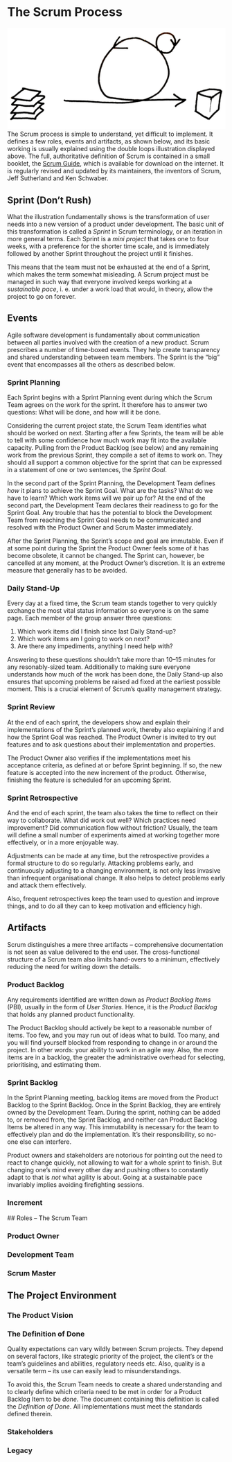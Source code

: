 # The Scrum Process

![The Scrum Double Loops][double-loops]
The Scrum process is simple to understand, yet difficult to implement. It defines a few roles, events and artifacts, as shown below, and its basic working is usually explained using the double loops illustration displayed above. The full, authoritative definition of Scrum is contained in a small booklet, the [Scrum Guide], which is available for download on the internet. It is regularly revised and updated by its maintainers, the inventors of Scrum, Jeff Sutherland and Ken Schwaber.

## Sprint (Don’t Rush)
What the illustration fundamentally shows is the transformation of user needs into a new version of a product under development. The basic unit of this transformation is called a _Sprint_ in Scrum terminology, or an iteration in more general terms. Each Sprint is a _mini project_ that takes one to four weeks, with a preference for the shorter time scale, and is immediately followed by another Sprint throughout the project until it finishes.

This means that the team must not be exhausted at the end of a Sprint, which makes the term somewhat misleading. A Scrum project must be managed in such way that everyone involved keeps working at a _sustainable pace_, i. e. under a work load that would, in theory, allow the project to go on forever.

## Events
Agile software development is fundamentally about communication between all parties involved with the creation of a new product. Scrum prescribes a number of time-boxed events. They help create transparency and shared understanding between team members. The Sprint is the “big” event that encompasses all the others as described below.

### Sprint Planning
Each Sprint begins with a Sprint Planning event during which the Scrum Team agrees on the work for the sprint. It therefore has to answer two questions: What will be done, and how will it be done.

Considering the current project state, the Scrum Team identifies what should be worked on next. Starting after a few Sprints, the team will be able to tell with some confidence how much work may fit into the available capacity. Pulling from the Product Backlog (see below) and any remaining work from the previous Sprint, they compile a set of items to work on. They should all support a common objective for the sprint that can be expressed in a statement of one or two sentences, the _Sprint Goal_.

In the second part of the Sprint Planning, the Development Team defines _how_ it plans to achieve the Sprint Goal. What are the tasks? What do we have to learn? Which work items will we pair up for? At the end of the second part, the Development Team declares their readiness to go for the Sprint Goal. Any trouble that has the potential to block the Development Team from reaching the Sprint Goal needs to be communicated and resolved with the Product Owner and Scrum Master immediately.

After the Sprint Planning, the Sprint’s scope and goal are immutable. Even if at some point during the Sprint the Product Owner feels some of it has become obsolete, it cannot be changed. The Sprint can, however, be cancelled at any moment, at the Product Owner’s discretion. It is an extreme measure that generally has to be avoided.

### Daily Stand-Up
Every day at a fixed time, the Scrum team stands together to very quickly exchange the most vital status information so everyone is on the same page. Each member of the group answer three questions:
1. Which work items did I finish since last Daily Stand-up?
1. Which work items am I going to work on next?
1. Are there any impediments, anything I need help with?

Answering to these questions shouldn’t take more than 10–15 minutes for any resonably-sized team. Additionally to making sure everyone understands how much of the work has been done, the Daily Stand-up also ensures that upcoming problems be raised ad fixed at the earliest possible moment. This is a crucial element of Scrum’s quality management strategy.

### Sprint Review
At the end of each sprint, the developers show and explain their implementations of the Sprint’s planned work, thereby also explaining if and how the Sprint Goal was reached. The Product Owner is invited to try out features and to ask questions about their implementation and properties.

The Product Owner also verifies if the implementations meet his acceptance criteria, as defined at or before Sprint beginning. If so, the new feature is accepted into the new increment of the product. Otherwise, finishing the feature is scheduled for an upcoming Sprint.

### Sprint Retrospective
And the end of each sprint, the team also takes the time to reflect on their way to collaborate. What did work out well? Which practices need improvement? Did communication flow without friction? Usually, the team will define a small number of experiments aimed at working together more effectively, or in a more enjoyable way.

Adjustments can be made at any time, but the retrospective provides a formal structure to do so regularly. Attacking problems early, and continuously adjusting to a changing environment, is not only less invasive than infrequent organisational change. It also helps to detect problems early and attack them effectively.

<!-- # For a separate text on retrospecives
It is also more effective in at least two ways.

First, problems (or deviations) summarise over time. If you walk in a slightly wrong direction for two days, you may end up in a very unexpected place. Taking a rest every hour to figure out where you send and how to continue will actually save you a lot of time reaching your target destination.

Second, frequent small changes help you understand their results better, due to short feedback loops. Only one change at a time, is the most basic rule of scientific experimentation. Combining many changes into a big package will be likely to leave cause and effect relationships in the dark. -->

Also, frequent retrospectives keep the team used to question and improve things, and to do all they can to keep motivation and efficiency high.

## Artifacts
Scrum distinguishes a mere three artifacts – comprehensive documentation is not seen as value delivered to the end user. The cross-functional structure of a Scrum team also limits hand-overs to a minimum, effectively reducing the need for writing down the details.

### Product Backlog
Any requirements identified are written down as _Product Backlog Items_ (PBI), usually in the form of _User Stories_. Hence, it is the _Product Backlog_ that holds any planned product functionality.

The Product Backlog should actively be kept to a reasonable number of items. Too few, and you may run out of ideas what to build. Too many, and you will find yourself blocked from responding to change in or around the project. In other words: your ability to work in an agile way. Also, the more items are in a backlog, the greater the administrative overhead for selecting, prioritising, and estimating them.

### Sprint Backlog
In the Sprint Planning meeting, backlog items are moved from the Product Backlog to the Sprint Backlog. Once in the Sprint Backlog, they are entirely owned by the Development Team. During the sprint, nothing can be added to, or removed from, the Sprint Backlog, and neither can Product Backlog Items be altered in any way. This immutability is necessary for the team to effectively plan and do the implementation. It’s their responsibility, so no-one else can interfere.

Product owners and stakeholders are notorious for pointing out the need to react to change quickly, not allowing to wait for a whole sprint to finish. But changing one’s mind every other day and pushing others to constantly adapt to that is _not_ what agility is about. Going at a sustainable pace invariably implies avoiding firefighting sessions.

### Increment

## Roles – The Scrum Team

### Product Owner

### Development Team

### Scrum Master

## The Project Environment

### The Product Vision

### The Definition of Done
Quality expectations can vary wildly between Scrum projects. They depend on several factors, like strategic priority of the project, the client’s or the team’s guidelines and abilities, regulatory needs etc. Also, quality is a versatile term – its use can easily lead to misunderstandings.

To avoid this, the Scrum Team needs to create a shared understanding and to clearly define which criteria need to be met in order for a Product Backlog Item to be _done_. The document containing this definition is called the _Definition of Done_. All implementations must meet the standards defined therein.

### Stakeholders

### Legacy


[double-loops]: files/Double-Loops.jpg "Backlog->Iteration->Increment"
[Scrum Guide]: http://www.scrumguides.org "Download Scrum Guides"
